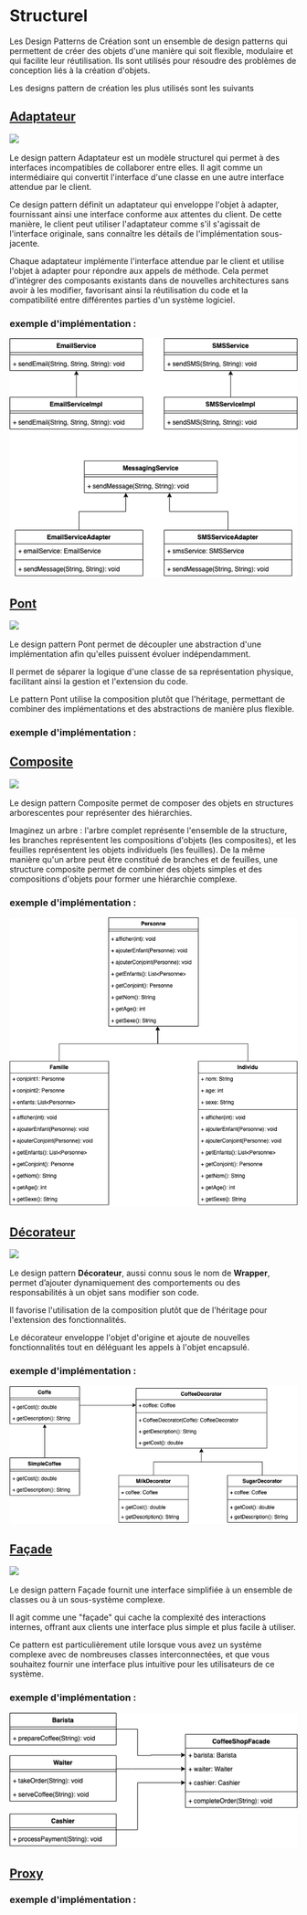 # Structurel
Les Design Patterns de Création sont un ensemble de design patterns qui permettent de créer des objets d'une manière qui soit flexible, modulaire et qui facilite leur réutilisation. Ils sont utilisés pour résoudre des problèmes de conception liés à la création d'objets.

Les designs pattern de création les plus utilisés sont les suivants

## [Adaptateur](adaptateur)
[![](https://img.shields.io/badge/sfeir.dev-Prototype-green)](https://www.sfeir.dev/back/les-design-patterns-structurel-adaptateur/)

Le design pattern Adaptateur est un modèle structurel qui permet à des interfaces incompatibles de collaborer entre elles. Il agit comme un intermédiaire qui convertit l'interface d'une classe en une autre interface attendue par le client.

Ce design pattern définit un adaptateur qui enveloppe l'objet à adapter, fournissant ainsi une interface conforme aux attentes du client. De cette manière, le client peut utiliser l'adaptateur comme s'il s'agissait de l'interface originale, sans connaître les détails de l'implémentation sous-jacente.

Chaque adaptateur implémente l'interface attendue par le client et utilise l'objet à adapter pour répondre aux appels de méthode. Cela permet d'intégrer des composants existants dans de nouvelles architectures sans avoir à les modifier, favorisant ainsi la réutilisation du code et la compatibilité entre différentes parties d'un système logiciel.

### exemple d'implémentation :

![adapter.png](adapter/adapter.png)

## [Pont](bridge)
[![](https://img.shields.io/badge/sfeir.dev-Pont-green)]()

Le design pattern Pont permet de découpler une abstraction d'une implémentation afin qu'elles puissent évoluer indépendamment.

Il permet de séparer la logique d'une classe de sa représentation physique, facilitant ainsi la gestion et l'extension du code.

Le pattern Pont utilise la composition plutôt que l'héritage, permettant de combiner des implémentations et des abstractions de manière plus flexible.

### exemple d'implémentation :

## [Composite](composite)
[![](https://img.shields.io/badge/sfeir.dev-Composite-green)](https://www.sfeir.dev/back/les-design-patterns-structurels-composite/)

Le design pattern Composite permet de composer des objets en structures arborescentes pour représenter des hiérarchies.

Imaginez un arbre : l'arbre complet représente l'ensemble de la structure, les branches représentent les compositions d'objets (les composites), et les feuilles représentent les objets individuels (les feuilles). De la même manière qu'un arbre peut être constitué de branches et de feuilles, une structure composite permet de combiner des objets simples et des compositions d'objets pour former une hiérarchie complexe.

### exemple d'implémentation :

![composite.drawio.png](composite/composite.drawio.png)

## [Décorateur](decorator)
[![](https://img.shields.io/badge/sfeir.dev-Décorateur-green)]()

Le design pattern **Décorateur**, aussi connu sous le nom de **Wrapper**, permet d’ajouter dynamiquement des comportements ou des responsabilités à un objet sans modifier son code.

Il favorise l'utilisation de la composition plutôt que de l'héritage pour l'extension des fonctionnalités.

Le décorateur enveloppe l'objet d'origine et ajoute de nouvelles fonctionnalités tout en déléguant les appels à l'objet encapsulé.

### exemple d'implémentation :

![decorator.drawio.png](decorator/decorator.drawio.png)

## [Façade](facade)
[![](https://img.shields.io/badge/sfeir.dev-Façade-green)]()

Le design pattern Façade fournit une interface simplifiée à un ensemble de classes ou à un sous-système complexe.

Il agit comme une "façade" qui cache la complexité des interactions internes, offrant aux clients une interface plus simple et plus facile à utiliser.

Ce pattern est particulièrement utile lorsque vous avez un système complexe avec de nombreuses classes interconnectées, et que vous souhaitez fournir une interface plus intuitive pour les utilisateurs de ce système.

### exemple d'implémentation :
![facade.drawio](facade/facade.drawio.png)

## [Proxy](proxy)

### exemple d'implémentation :